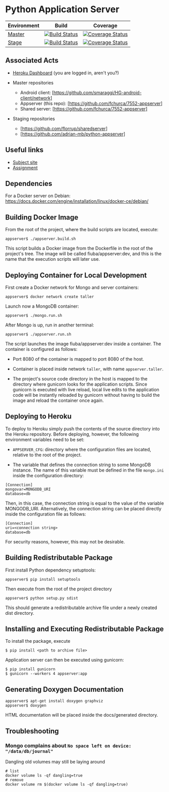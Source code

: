 # Python Application Server

| Environment | Build | Coverage|
|--------|-------|---------|
| [Master](https://github.com/fchurca/7552-appserver) | [![Build Status](https://travis-ci.org/fchurca/7552-appserver.svg?branch=master)](https://travis-ci.org/fchurca/7552-appserver)| [![Coverage Status](https://coveralls.io/repos/github/fchurca/7552-appserver/badge.svg)](https://coveralls.io/github/fchurca/7552-appserver)|
| [Stage](https://github.com/adrian-mb/python-appserver) | [![Build Status](https://travis-ci.org/adrian-mb/python-appserver.svg?branch=master)](https://travis-ci.org/adrian-mb/python-appserver) | [![Coverage Status](https://coveralls.io/repos/github/adrian-mb/python-appserver/badge.svg)](https://coveralls.io/github/adrian-mb/python-appserver) |

## Associated Acts
* [Heroku Dashboard](https://dashboard.heroku.com/teams/) (you are logged in, aren't you?)

* Master repositories
    * Android client: [https://github.com/smaraggi/HG-android-client/network]
    * Appserver (this repo): [https://github.com/fchurca/7552-appserver]
    * Shared server: [https://github.com/fchurca/7552-appserver]

* Staging repositories
    * [https://github.com/florrup/sharedserver]
    * [https://github.com/adrian-mb/python-appserver]

## Useful links
* [Subject site](http://7552.fi.uba.ar/)
* [Assignment](https://github.com/taller-de-programacion-2/taller-de-programacion-2.github.io/blob/master/trabajo-practico/enunciados/2017/2/llevame.md)

## Dependencies
For a Docker server on Debian:
https://docs.docker.com/engine/installation/linux/docker-ce/debian/

## Building Docker Image
From the root of the project, where the build scripts are located, execute:
```
appserver$ ./appserver.build.sh
```
This script builds a Docker image from the Dockerfile in the root of the project's tree. The image will be called fiuba/appserver:dev, and this is the name that the execution scripts will later use.

## Deploying Container for Local Development

First create a Docker network for Mongo and server containers:
```
appserver$ docker network create taller
```

Launch now a MongoDB container:
```
appserver$ ./mongo.run.sh
```
After Mongo is up, run in another terminal:
```
appserver$ ./appserver.run.sh
```
The script launches the image fiuba/appserver:dev inside a container. The container is configured as follows:

* Port 8080 of the container is mapped to port 8080 of the host.

* Container is placed inside network `taller`, with name `appserver.taller`.

* The project's source code directory in the host is mapped to the directory where gunicorn looks for the application scripts. Since gunicorn is executed with live reload, local live edits to the application code will be instantly reloaded by gunicorn without having to build the image and reload the container once again.

## Deploying to Heroku

To deploy to Heroku simply push the contents of the source directory into the Heroku repository. Before deploying, however, the following environment variables need to be set:

* `APPSERVER_CFG`: directory where the configuration files are located, relative to the root of the project.

* The variable that defines the connection string to some MongoDB instance. The name of this variable must be defined in the file `mongo.ini` inside the configuration directory:
```
[Connection]
mongovar=MONGODB_URI
database=db
```
Then, in this case, the connection string is equal to the value of the variable MONGODB_URI. Alternatively, the connection string can be placed directly inside the configuration file as follows:
```
[Connection]
uri=<connection string>
database=db
```
For security reasons, however, this may not be desirable.

## Building Redistributable Package

First install Python dependency setuptools:
```
appserver$ pip install setuptools
```
Then execute from the root of the project directory
```
appserver$ python setup.py sdist
```
This should generate a redistributable archive file under a newly created dist directory. 

## Installing and Executing Redistributable Package
To install the package, execute
```
$ pip install <path to archive file>
```
Application server can then be executed using gunicorn:
```
$ pip install gunicorn
$ gunicorn --workers 4 appserver:app
```

## Generating Doxygen Documentation
```
appserver$ apt-get install doxygen graphviz
appserver$ doxygen
```
HTML documentation will be placed inside the docs/generated directory.

## Troubleshooting

### Mongo complains about `No space left on device: "/data/db/journal"`

Dangling old volumes may still be laying around
```
# list
docker volume ls -qf dangling=true
# remove
docker volume rm $(docker volume ls -qf dangling=true)
```
